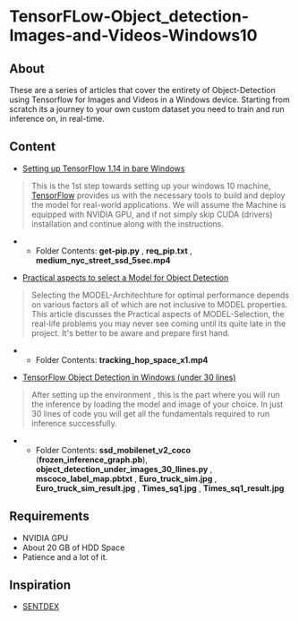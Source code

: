 # TensorFLow-Object_detection-Images-and-Videos-Windows10

## About
These are a series of articles that cover the entirety of Object-Detection using Tensorflow for Images and Videos in a Windows device. Starting from scratch its a journey to your own custom dataset you need to train and run inference on, in real-time.

## Content
* [Setting up TensorFlow 1.14 in bare Windows](https://medium.com/@deep12vish/setting-up-tensorflow-1-14-in-bare-windows-adc429ab792c)
> This is the 1st step towards setting up your windows 10 machine, [TensorFlow](https://www.tensorflow.org/) provides us with the necessary tools to build and deploy the model for real-world applications. We will assume the Machine is equipped with NVIDIA GPU, and if not simply skip CUDA (drivers) installation and continue along with the instructions.

* * Folder Contents: __get-pip.py__ , __req_pip.txt__ , __medium_nyc_street_ssd_5sec.mp4__

* [Practical aspects to select a Model for Object Detection](https://medium.com/@deep12vish/practical-aspects-to-select-a-model-for-object-detection-c704055ab325)
> Selecting the MODEL-Architechture for optimal performance depends on various factors all of which are not inclusive to MODEL properties. This article discusses the Practical aspects of MODEL-Selection, the real-life problems you may never see coming until its quite late in the project. It's better to be aware and prepare first hand.
* * Folder Contents: __tracking_hop_space_x1.mp4__

* [TensorFlow Object Detection in Windows (under 30 lines)](https://medium.com/@deep12vish/tensorflow-object-detection-in-windows-under-30-lines-d6776586c4ab)
> After setting up the environment , this is the part where you will run the inference by loading the model and image of your choice. In just 30 lines of code you will get all the fundamentals required to run inference successfully. 
* * Folder Contents: __ssd_mobilenet_v2_coco__ (__frozen_inference_graph.pb__), __object_detection_under_images_30_llines.py__ , __mscoco_label_map.pbtxt__ , __Euro_truck_sim.jpg__ , __Euro_truck_sim_result.jpg__ , __Times_sq1.jpg__ , __Times_sq1_result.jpg__

## Requirements
* NVIDIA GPU
* About 20 GB of HDD Space
* Patience and a lot of it.

## Inspiration
* [SENTDEX](https://pythonprogramming.net/)
